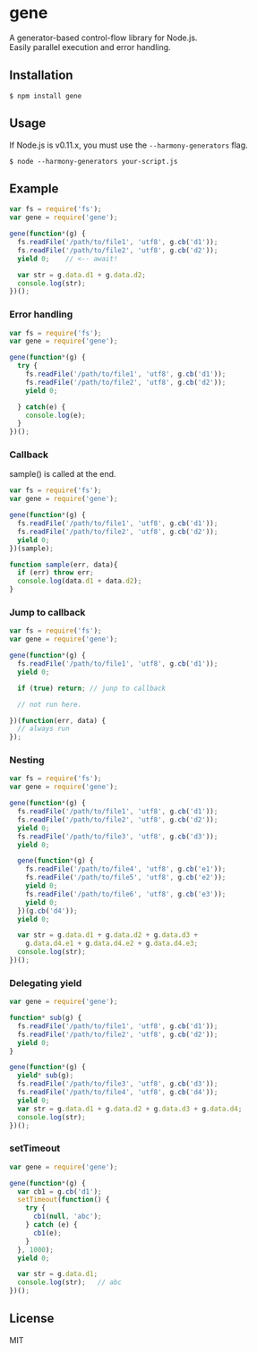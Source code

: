 # gene

A generator-based control-flow library for Node.js.  
Easily parallel execution and error handling.  

## Installation

    $ npm install gene

## Usage

If Node.js is v0.11.x, you must use the `--harmony-generators` flag.

    $ node --harmony-generators your-script.js

## Example

```js
var fs = require('fs');
var gene = require('gene');

gene(function*(g) {
  fs.readFile('/path/to/file1', 'utf8', g.cb('d1'));
  fs.readFile('/path/to/file2', 'utf8', g.cb('d2'));
  yield 0;    // <-- await!

  var str = g.data.d1 + g.data.d2;
  console.log(str);
})();
```

### Error handling

```js
var fs = require('fs');
var gene = require('gene');

gene(function*(g) {
  try {
    fs.readFile('/path/to/file1', 'utf8', g.cb('d1'));
    fs.readFile('/path/to/file2', 'utf8', g.cb('d2'));
    yield 0;

  } catch(e) {
    console.log(e);
  }
})();
```

### Callback

sample() is called at the end.

```js
var fs = require('fs');
var gene = require('gene');

gene(function*(g) {
  fs.readFile('/path/to/file1', 'utf8', g.cb('d1'));
  fs.readFile('/path/to/file2', 'utf8', g.cb('d2'));
  yield 0;
})(sample);

function sample(err, data){
  if (err) throw err;
  console.log(data.d1 + data.d2);
}
```

### Jump to callback

```js
var fs = require('fs');
var gene = require('gene');

gene(function*(g) {
  fs.readFile('/path/to/file1', 'utf8', g.cb('d1'));
  yield 0;

  if (true) return; // junp to callback

  // not run here.

})(function(err, data) {
  // always run
});
```

### Nesting

```js
var fs = require('fs');
var gene = require('gene');

gene(function*(g) {
  fs.readFile('/path/to/file1', 'utf8', g.cb('d1'));
  fs.readFile('/path/to/file2', 'utf8', g.cb('d2'));
  yield 0;
  fs.readFile('/path/to/file3', 'utf8', g.cb('d3'));
  yield 0;

  gene(function*(g) {
    fs.readFile('/path/to/file4', 'utf8', g.cb('e1'));
    fs.readFile('/path/to/file5', 'utf8', g.cb('e2'));
    yield 0;
    fs.readFile('/path/to/file6', 'utf8', g.cb('e3'));
    yield 0;
  })(g.cb('d4'));
  yield 0;

  var str = g.data.d1 + g.data.d2 + g.data.d3 +
    g.data.d4.e1 + g.data.d4.e2 + g.data.d4.e3;
  console.log(str);
})();
```

### Delegating yield

```js
var gene = require('gene');

function* sub(g) {
  fs.readFile('/path/to/file1', 'utf8', g.cb('d1'));
  fs.readFile('/path/to/file2', 'utf8', g.cb('d2'));
  yield 0;
}

gene(function*(g) {
  yield* sub(g);
  fs.readFile('/path/to/file3', 'utf8', g.cb('d3'));
  fs.readFile('/path/to/file4', 'utf8', g.cb('d4'));
  yield 0;
  var str = g.data.d1 + g.data.d2 + g.data.d3 + g.data.d4;
  console.log(str);
})();
```

### setTimeout

```js
var gene = require('gene');

gene(function*(g) {
  var cb1 = g.cb('d1');
  setTimeout(function() {
    try {
      cb1(null, 'abc');
    } catch (e) {
      cb1(e);
    }
  }, 1000);
  yield 0;

  var str = g.data.d1;
  console.log(str);   // abc
})();
```

## License

MIT
